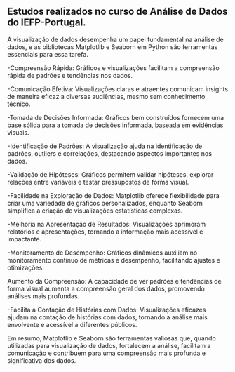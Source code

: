## Estudos realizados no curso de Análise de Dados do IEFP-Portugal.

A visualização de dados desempenha um papel fundamental na análise de dados, e as bibliotecas Matplotlib e Seaborn em Python são ferramentas essenciais para essa tarefa.

-Compreensão Rápida:
Gráficos e visualizações facilitam a compreensão rápida de padrões e tendências nos dados.

-Comunicação Efetiva:
Visualizações claras e atraentes comunicam insights de maneira eficaz a diversas audiências, mesmo sem conhecimento técnico.

-Tomada de Decisões Informada:
Gráficos bem construídos fornecem uma base sólida para a tomada de decisões informada, baseada em evidências visuais.

-Identificação de Padrões:
A visualização ajuda na identificação de padrões, outliers e correlações, destacando aspectos importantes nos dados.

-Validação de Hipóteses:
Gráficos permitem validar hipóteses, explorar relações entre variáveis e testar pressupostos de forma visual.

-Facilidade na Exploração de Dados:
Matplotlib oferece flexibilidade para criar uma variedade de gráficos personalizados, enquanto Seaborn simplifica a criação de visualizações estatísticas complexas.

-Melhoria na Apresentação de Resultados:
Visualizações aprimoram relatórios e apresentações, tornando a informação mais acessível e impactante.

-Monitoramento de Desempenho:
Gráficos dinâmicos auxiliam no monitoramento contínuo de métricas e desempenho, facilitando ajustes e otimizações.

Aumento da Compreensão:
A capacidade de ver padrões e tendências de forma visual aumenta a compreensão geral dos dados, promovendo análises mais profundas.

-Facilita a Contação de Histórias com Dados:
Visualizações eficazes ajudam na contação de histórias com dados, tornando a análise mais envolvente e acessível a diferentes públicos.


Em resumo, Matplotlib e Seaborn são ferramentas valiosas que, quando utilizadas para visualização de dados, fortalecem a análise, facilitam a comunicação e contribuem para uma compreensão mais profunda 
e significativa dos dados.
